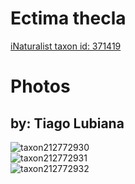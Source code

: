
Ectima thecla
=============
  
[iNaturalist taxon id: 371419](https://www.inaturalist.org/taxa/371419)
# Photos

## by: Tiago Lubiana
  
![taxon212772930](https://inaturalist-open-data.s3.amazonaws.com/photos/227969389/medium.jpeg)  
![taxon212772931](https://inaturalist-open-data.s3.amazonaws.com/photos/227969355/medium.jpeg)  
![taxon212772932](https://inaturalist-open-data.s3.amazonaws.com/photos/227969439/medium.jpeg)